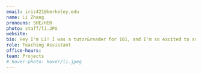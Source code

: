 ```yaml
---
email: iris421@berkeley.edu
name: Li Zhang
pronouns: SHE/HER
photo: staff/li.JPG
website: 
bio: Hey I'm Li! I was a tutor&reader for 101, and I'm so excited to see you guys in sections as a TA. I love going to the gym, watching anime, and singing. Feel free to reach out and chat!
role: Teaching Assistant
office-hours: 
team: Projects
# hover-photo: hover/li.jpeg
---
```

